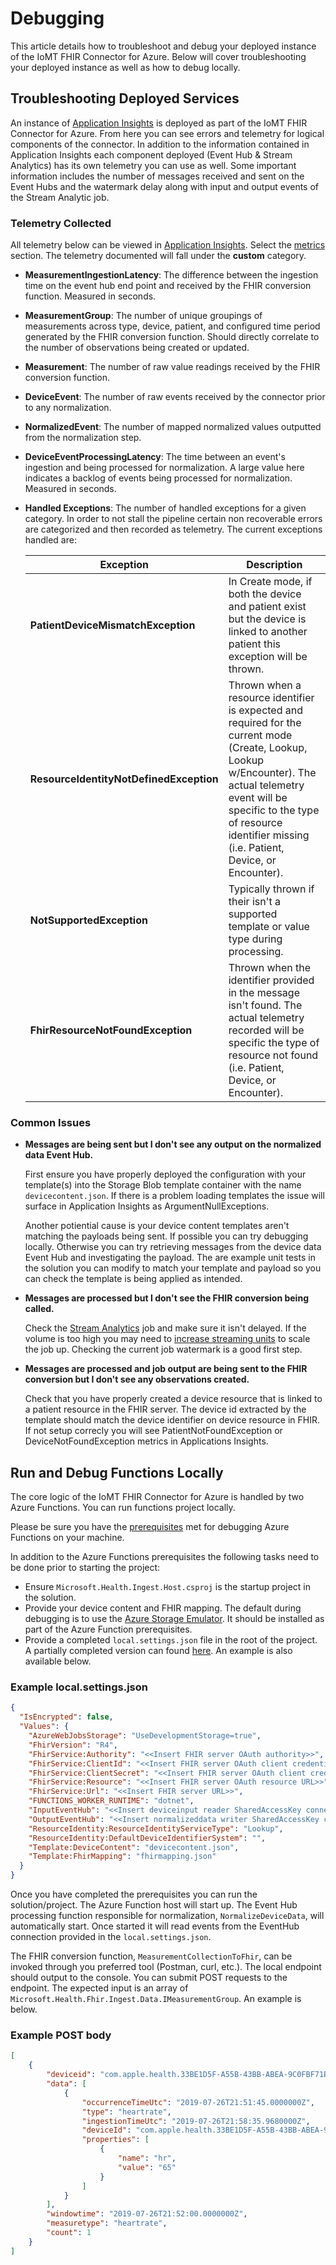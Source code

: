 # Debugging
This article details how to troubleshoot and debug your deployed instance of the IoMT FHIR Connector for Azure. Below will cover troubleshooting your deployed instance as well as how to debug locally.

## Troubleshooting Deployed Services
An instance of [Application Insights](https://docs.microsoft.com/en-us/azure/azure-monitor/app/app-insights-overview) is deployed as part of the IoMT FHIR Connector for Azure.  From here you can see errors and telemetry for logical components of the connector.  In addition to the information contained in Application Insights each component deployed (Event Hub & Stream Analytics) has its own telemetry you can use as well.  Some important information includes the number of messages received and sent on the Event Hubs and the watermark delay along with input and output events of the Stream Analytic job.

### Telemetry Collected
All telemetry below can be viewed in [Application Insights](https://docs.microsoft.com/en-us/azure/azure-monitor/app/app-insights-overview).  Select the [metrics](https://docs.microsoft.com/en-us/azure/azure-monitor/platform/metrics-charts) section.  The telemetry documented will fall under the **custom** category.
* **MeasurementIngestionLatency**: The difference between the ingestion time on the event hub end point and received by the FHIR conversion function.  Measured in seconds.
* **MeasurementGroup**: The number of unique groupings of measurements across type, device, patient, and configured time period generated by the FHIR conversion function.  Should directly correlate to the number of observations being created or updated.
* **Measurement**: The number of raw value readings received by the FHIR conversion function.
* **DeviceEvent**: The number of raw events received by the connector prior to any normalization.
* **NormalizedEvent**: The number of mapped normalized values outputted from the normalization step.
* **DeviceEventProcessingLatency**: The time between an event's ingestion and being processed for normalization.  A large value here indicates a backlog of events being processed for normalization.  Measured in seconds.
* **Handled Exceptions**: The number of handled exceptions for a given category. In order to not stall the pipeline certain non recoverable errors are categorized and then recorded as telemetry.  The current exceptions handled are:

    |Exception|Description
    |---|---
    |**PatientDeviceMismatchException**|In Create mode, if both the device and patient exist but the device is linked to another patient this exception will be thrown.
    |**ResourceIdentityNotDefinedException**|Thrown when a resource identifier is expected and required for the current mode (Create, Lookup, Lookup w/Encounter). The actual telemetry event will be specific to the type of resource identifier missing (i.e. Patient, Device, or Encounter).
    |**NotSupportedException**|Typically thrown if their isn't a supported template or value type during processing.
    |**FhirResourceNotFoundException**|Thrown when the identifier provided in the message isn't found. The actual telemetry recorded will be specific the type of resource not found (i.e. Patient, Device, or Encounter).

### Common Issues
* **Messages are being sent but I don't see any output on the normalized data Event Hub.**

    First ensure you have properly deployed the configuration with your template(s) into the Storage Blob template container with the name `devicecontent.json`.  If there is a problem loading templates the issue will surface in Application Insights as ArgumentNullExceptions.

    Another potiential cause is your device content templates aren't matching the payloads being sent.  If possible you can try debugging locally.  Otherwise you can try retrieving messages from the device data Event Hub and investigating the payload.  The are example unit tests in the solution you can modify to match your template and payload so you can check the template is being applied as intended.     
* **Messages are processed but I don't see the FHIR conversion being called.**

    Check the [Stream Analytics](https://docs.microsoft.com/en-us/azure/stream-analytics/stream-analytics-monitoring) job and make sure it isn't delayed.  If the volume is too high you may need to [increase streaming units](https://docs.microsoft.com/en-us/azure/stream-analytics/stream-analytics-streaming-unit-consumption) to scale the job up. Checking the current job watermark is a good first step.
* **Messages are processed and job output are being sent to the FHIR conversion but I don't see any observations created.**

    Check that you have properly created a device resource that is linked to a patient resource in the FHIR server.  The device id extracted by the template should match the device identifier on device resource in FHIR.  If not setup correcly you will see PatientNotFoundException or DeviceNotFoundException metrics in Applications Insights.

## Run and Debug Functions Locally
The core logic of the IoMT FHIR Connector for Azure is handled by two Azure Functions. You can run functions project locally.

Please be sure you have the [prerequisites](https://docs.microsoft.com/en-us/azure/azure-functions/functions-develop-vs#prerequisites) met for debugging Azure Functions on your machine.

In addition to the Azure Functions prerequisites the following tasks need to be done prior to starting the project:
* Ensure `Microsoft.Health.Ingest.Host.csproj` is the startup project in the solution.
* Provide your device content and FHIR mapping.  The default during debugging is to use the [Azure Storage Emulator](https://docs.microsoft.com/en-us/azure/storage/common/storage-use-emulator).  It should be installed as part of the Azure Function prerequisites.
* Provide a completed `local.settings.json` file in the root of the project. A partially completed version can found [here](./local.settings.json). An example is also available below.

### Example local.settings.json
```json
{
  "IsEncrypted": false,
  "Values": {
    "AzureWebJobsStorage": "UseDevelopmentStorage=true",
    "FhirVersion": "R4",
    "FhirService:Authority": "<<Insert FHIR server OAuth authority>>",
    "FhirService:ClientId": "<<Insert FHIR server OAuth client credential client id>>",
    "FhirService:ClientSecret": "<<Insert FHIR server OAuth client credential client secret>>",
    "FhirService:Resource": "<<Insert FHIR server OAuth resource URL>>",
    "FhirService:Url": "<<Insert FHIR server URL>>",
    "FUNCTIONS_WORKER_RUNTIME": "dotnet",
    "InputEventHub": "<<Insert deviceinput reader SharedAccessKey connection string>>",
    "OutputEventHub": "<<Insert normalizeddata writer SharedAccessKey connection string>>",
    "ResourceIdentity:ResourceIdentityServiceType": "Lookup",
    "ResourceIdentity:DefaultDeviceIdentifierSystem": "",
    "Template:DeviceContent": "devicecontent.json",
    "Template:FhirMapping": "fhirmapping.json"
  }
}
```

Once you have completed the prerequisites you can run the solution/project. The Azure Function host will start up.  The Event Hub processing function responsible for normalization, `NormalizeDeviceData`, will automatically start. Once started it will read events from the EventHub connection provided in the `local.settings.json`. 

The FHIR conversion function, `MeasurementCollectionToFhir`, can be invoked through you preferred tool (Postman, curl, etc.).  The local endpoint should output to the console. You can submit POST requests to the endpoint. The expected input is an array of `Microsoft.Health.Fhir.Ingest.Data.IMeasurementGroup`.  An example is below.

### Example POST body
```json
[
    {
        "deviceid": "com.apple.health.33BE1D5F-A55B-43BB-ABEA-9C0FBF71BA18",
        "data": [
            {
                "occurrenceTimeUtc": "2019-07-26T21:51:45.0000000Z",
                "type": "heartrate",
                "ingestionTimeUtc": "2019-07-26T21:58:35.9680000Z",
                "deviceId": "com.apple.health.33BE1D5F-A55B-43BB-ABEA-9C0FBF71BA18",
                "properties": [
                    {
                        "name": "hr",
                        "value": "65"
                    }
                ]
            }
        ],
        "windowtime": "2019-07-26T21:52:00.0000000Z",
        "measuretype": "heartrate",
        "count": 1
    }
]
```